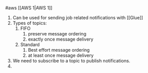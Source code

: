 #aws [[AWS 1|AWS 1]]

1. Can be used for sending job related notifications with [[Glue]]
2. Types of topics:
	1. FIFO
		1. preserve message ordering
		2. exactly once message delivery
	2. Standard
		1. Best effort message ordering
		2. at least once message delivery
3. We need to subscribe to a topic to publish notifications.
4. 